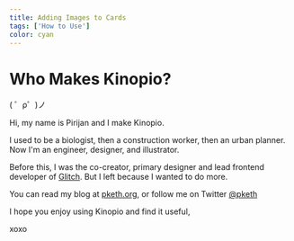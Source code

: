 ```yaml
---
title: Adding Images to Cards
tags: ['How to Use']
color: cyan
---
```

# Who Makes Kinopio?

( ゜ρ゜)ノ

Hi, my name is Pirijan and I make Kinopio.

I used to be a biologist, then a construction worker, then an urban planner. Now I'm an engineer, designer, and illustrator.

Before this, I was the co-creator, primary designer and lead frontend developer of [Glitch](https://glitch.com). But I left because I wanted to do more.

You can read my blog at [pketh.org](http://pketh.org), or follow me on Twitter [@pketh](http://twitter.com/pketh)

I hope you enjoy using Kinopio and find it useful,

xoxo